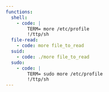 ```yaml
---
functions:
  shell:
    - code: |
        TERM= more /etc/profile
        !/ttp/sh
  file-read:
    - code: more file_to_read
  suid:
    - code: ./more file_to_read
  sudo:
    - code: |
        TERM= sudo more /etc/profile
        !/ttp/sh
---
```

